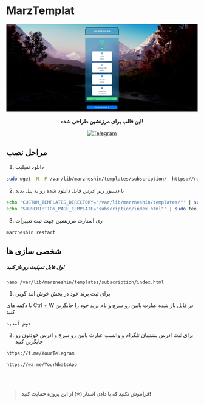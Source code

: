 # MarzTemplat
<p align="center">
<img src="Screenshot.png" alt="MarzTemplat">
</p>
<p align="center"/><b>این قالب برای مرزنشین طراحی شده!</b></p>
<p align="center">
  <a href="https://t.me/primez_dev">
    <img src="https://img.shields.io/badge/Telegram-Join-blue?style=flat-square&logo=telegram" alt="Telegram">
  </a>


## مراحل نصب
1. دانلود تمپلیت
```sh
sudo wget -N -P /var/lib/marzneshin/templates/subscription/  https://raw.githubusercontent.com/primeZdev/MarzTemplat/index.html
```

2. با دستور زیر ادرس فایل دانلود شده رو به پنل بدید
```sh
echo 'CUSTOM_TEMPLATES_DIRECTORY="/var/lib/marzneshin/templates/"' | sudo tee -a /etc/opt/marzneshin/.env
echo 'SUBSCRIPTION_PAGE_TEMPLATE="subscription/index.html"' | sudo tee -a /etc/opt/marzneshin/.env
```

3. ری استارت مرزنشین جهت ثبت تغییرات
```sh
marzneshin restart
```


## شخصی سازی ها
##### اول فایل تمپلیت رو باز کنید
```
nano /var/lib/marzneshin/templates/subscription/index.html
```
1. برای ثبت برند خود در بخش خوش آمد گویی

با دکمه های Ctrl + W  در فایل باز شده عبارت پایین رو سرچ و نام برند خود را جایگزین کنید
```
خوش آمدید
```

2. برای ثبت ادرس پشتیبان تلگرام و واتسپ عبارت پایین رو سرچ و ادرس خودتون رو جایگزین کنید
```
https://t.me/YourTelegram
```
```
https://wa.me/YourWhatsApp
```
##
<br>

> **فراموش نکنید که با دادن استار (⭐) از این پروژه حمایت کنید!**  <br>
